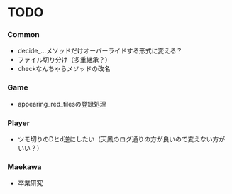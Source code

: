 # TODO

### Common
* decide_...メソッドだけオーバーライドする形式に変える？
* ファイル切り分け（多重継承？）
* checkなんちゃらメソッドの改名

### Game
* appearing_red_tilesの登録処理
 
### Player
* ツモ切りのDとd逆にしたい（天鳳のログ通りの方が良いので変えない方がいい？）

### Maekawa
* 卒業研究